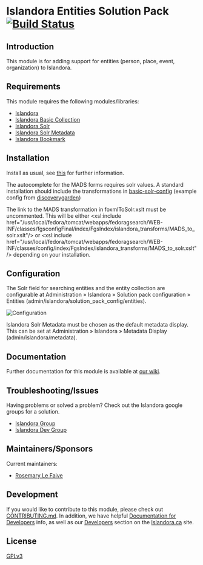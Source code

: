 # Islandora Entities Solution Pack [![Build Status](https://travis-ci.org/Islandora/islandora_solution_pack_entities.png?branch=7.x)](https://travis-ci.org/Islandora/islandora_solution_pack_entities)

## Introduction

This module is for adding support for entities (person, place, event, organization) to Islandora.

## Requirements

This module requires the following modules/libraries:

* [Islandora](https://github.com/islandora/islandora)
* [Islandora Basic Collection](https://github.com/Islandora/islandora_solution_pack_collection)
* [Islandora Solr](https://github.com/Islandora/islandora_solr_search)
* [Islandora Solr Metadata](https://github.com/Islandora/islandora_solr_metadata)
* [Islandora Bookmark](https://github.com/Islandora/islandora_bookmark)

## Installation

Install as usual, see [this](https://drupal.org/documentation/install/modules-themes/modules-7) for further information.

The autocomplete for the MADS forms requires solr values. A standard installation should include the transformations in
[basic-solr-config](https://github.com/discoverygarden/basic-solr-config) (example config from [discoverygarden](https://github.com/discoverygarden))

The link to the MADS transformation in foxmlToSolr.xslt must be uncommented. This will be either
  <xsl:include href="/usr/local/fedora/tomcat/webapps/fedoragsearch/WEB-INF/classes/fgsconfigFinal/index/FgsIndex/islandora_transforms/MADS_to_solr.xslt"/>
or
  <xsl:include href="/usr/local/fedora/tomcat/webapps/fedoragsearch/WEB-INF/classes/config/index/FgsIndex/islandora_transforms/MADS_to_solr.xslt"/>
depending on your installation.

## Configuration

The Solr field for searching entities and the entity collection are configurable at Administration » Islandora » Solution pack configuration » Entities (admin/islandora/solution_pack_config/entities).

![Configuration](https://raw.githubusercontent.com/wiki/islandora/islandora_solution_pack_entities/images/entities_configuration.jpeg)

Islandora Solr Metadata must be chosen as the default metadata display. This can be set at Administration » Islandora » Metadata Display (admin/islandora/metadata).

## Documentation

Further documentation for this module is available at [our wiki](https://wiki.duraspace.org/display/ISLANDORA/Entities+Solution+Pack).

## Troubleshooting/Issues

Having problems or solved a problem? Check out the Islandora google groups for a solution.

* [Islandora Group](https://groups.google.com/forum/?hl=en&fromgroups#!forum/islandora)
* [Islandora Dev Group](https://groups.google.com/forum/?hl=en&fromgroups#!forum/islandora-dev)

## Maintainers/Sponsors

Current maintainers:

* [Rosemary Le Faive](https://github.com/rosiel)

## Development

If you would like to contribute to this module, please check out [CONTRIBUTING.md](CONTRIBUTING.md). In addition, we have helpful [Documentation for Developers](https://github.com/Islandora/islandora/wiki#wiki-documentation-for-developers) info, as well as our [Developers](http://islandora.ca/developers) section on the [Islandora.ca](http://islandora.ca) site.

## License

[GPLv3](http://www.gnu.org/licenses/gpl-3.0.txt)
